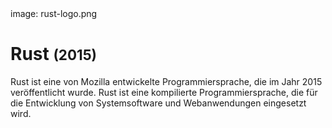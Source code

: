<div class='meta'>
image: rust-logo.png
</div>

# Rust <span style='font-size: 80%;'>(2015)</span>

<p class='abstract'>
Rust ist eine von Mozilla entwickelte Programmiersprache, die im Jahr 2015 veröffentlicht wurde. Rust ist eine kompilierte Programmiersprache, die für die Entwicklung von Systemsoftware und Webanwendungen eingesetzt wird.
</p>
